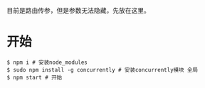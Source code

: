 目前是路由传参，但是参数无法隐藏，先放在这里。

# 开始

```shell
$ npm i # 安装node_modules
$ sudo npm install -g concurrently # 安装concurrently模块 全局
$ npm start # 开始
```